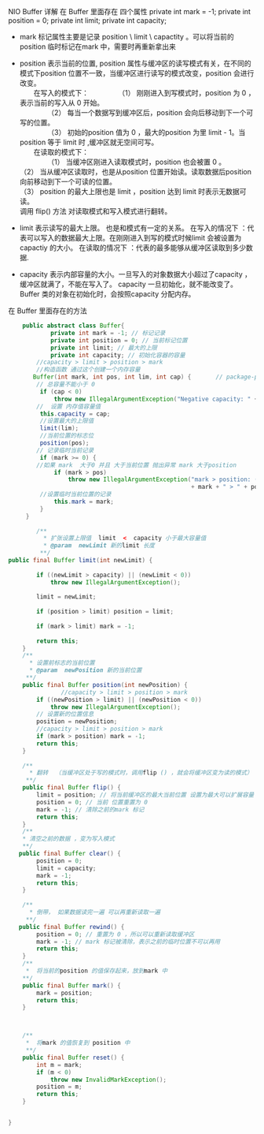 NIO Buffer 详解
 在 Buffer 里面存在 四个属性
    private int mark = -1;
    private int position = 0;
    private int limit;
    private int capacity;
 
- mark 标记属性主要是记录 position  \ limit \ capactity 。可以将当前的 position 临时标记在mark 中，需要时再重新拿出来
   
- position 表示当前的位置, position 属性与缓冲区的读写模式有关，在不同的模式下position 位置不一致，当缓冲区进行读写的模式改变，position 会进行改变。  
&emsp;&emsp;在写入的模式下： 
&emsp;&emsp;&emsp;&emsp;（1） 刚刚进入到写模式时，position 为 0 ， 表示当前的写入从 0 开始。  
&emsp;&emsp;&emsp;&emsp;（2） 每当一个数据写到缓冲区后，position 会向后移动到下一个可写的位置。  
&emsp;&emsp;&emsp;&emsp;（3） 初始的position 值为 0 ，最大的position 为里 limit - 1。当 position 等于 limit 时 ,缓冲区就无空间可写。  
&emsp;&emsp;在读取的模式下：  
&emsp;&emsp;&emsp;&emsp;（1） 当缓冲区刚进入读取模式时，position 也会被置 0 。  
        （2） 当从缓冲区读取时，也是从position 位置开始读。读取数据后position 向前移动到下一个可读的位置。  
        （3） position 的最大上限也是 limit ，position 达到 limit 时表示无数据可读。  
     调用 flip() 方法 对读取模式和写入模式进行翻转。<br>
    
- limit 表示读写的最大上限。 也是和模式有一定的关系。 
    在写入的情况下 ：代表可以写入的数据最大上限。在刚刚进入到写的模式时候limit 会被设置为 capactiy 的大小。
    在读取的情况下 ：代表的最多能够从缓冲区读取到多少数据. 
   
- capacity 表示内部容量的大小。一旦写入的对象数据大小超过了capacity ， 缓冲区就满了，不能在写入了。
    capacity 一旦初始化，就不能改变了。Buffer 类的对象在初始化时，会按照capacity 分配内存。

 在 Buffer 里面存在的方法
   
```java
    public abstract class Buffer{    
            private int mark = -1; // 标记记录
            private int position = 0; // 当前标记位置
            private int limit; // 最大的上限
            private int capacity; // 初始化容器的容量 
        //capacity > limit > position > mark
        //构造函数 通过这个创建一个内存容量 
       Buffer(int mark, int pos, int lim, int cap) {       // package-private
        // 总容量不能小于 0 
         if (cap < 0)
             throw new IllegalArgumentException("Negative capacity: " + cap);
        //  设置 内存值容量值
         this.capacity = cap;
         //设置最大的上限值
         limit(lim);
         //当前位置的标志位
         position(pos);
        // 记录临时当前记录  
         if (mark >= 0) {
        //如果 mark  大于0 并且 大于当前位置 抛出异常 mark 大于position
             if (mark > pos)
                 throw new IllegalArgumentException("mark > position: ("
                                                    + mark + " > " + pos + ")");
         //设置临时当前位置的记录   
             this.mark = mark;
         }
     }
   
        /**
          * 扩张设置上限值  limit  <  capacity 小于最大容量值
          * @param  newLimit 新的limit 长度
         **/    
public final Buffer limit(int newLimit) {
    
        if ((newLimit > capacity) || (newLimit < 0))
            throw new IllegalArgumentException();
        
        limit = newLimit;
    
        if (position > limit) position = limit;
    
        if (mark > limit) mark = -1;
    
        return this;
    }
    /**
      * 设置前标志的当前位置
      * @param  newPosition 新的当前位置
     **/
    public final Buffer position(int newPosition) {
               //capacity > limit > position > mark
        if ((newPosition > limit) || (newPosition < 0))
            throw new IllegalArgumentException();
        // 设置新的位置信息
        position = newPosition;
        //capacity > limit > position > mark
        if (mark > position) mark = -1;
        return this;
    }
    
    /**
      * 翻转  （当缓冲区处于写的模式时，调用flip () ，就会将缓冲区变为读的模式） 
     **/
    public final Buffer flip() {
        limit = position; // 将当前缓冲区的最大当前位置 设置为最大可以扩展容量
        position = 0; // 当前 位置重置为 0 
        mark = -1; // 清除之前的mark 标记
        return this;
    }
    /**
    * 清空之前的数据 ，变为写入模式
    **/
   public final Buffer clear() {
        position = 0;
        limit = capacity;
        mark = -1;
        return this;
    }
    
    /**
      * 倒带， 如果数据读完一遍 可以再重新读取一遍
     **/
   public final Buffer rewind() {
        position = 0; // 重置为 0 ，所以可以重新读取缓冲区
        mark = -1; // mark 标记被清除，表示之前的临时位置不可以再用
        return this;
    }
    /**
     *  将当前的position 的值保存起来，放到mark 中
    **/   
    public final Buffer mark() {
        mark = position;
        return this;
    }



    /**
     *  将mark 的值恢复到 position 中
     **/
    public final Buffer reset() {
        int m = mark;
        if (m < 0)
            throw new InvalidMarkException();
        position = m;
        return this;
    }


}
``` 
